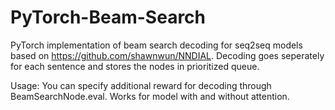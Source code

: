 # PyTorch-Beam-Search
PyTorch implementation of beam search decoding for seq2seq models based on https://github.com/shawnwun/NNDIAL. 
Decoding goes seperately for each sentence and stores the nodes in prioritized queue.

Usage:
You can specify additional reward for decoding through BeamSearchNode.eval. Works for model with and without attention.
